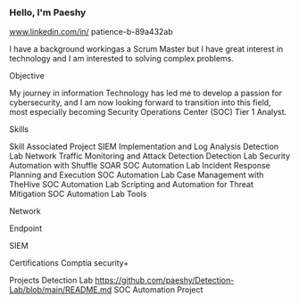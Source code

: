 ### Hello, I'm Paeshy
www.linkedin.com/in/
patience-b-89a432ab

I have a background workingas a Scrum Master but I have great interest in technology and I am interested to solving complex problems.

Objective

My journey in information Technology has led me to develop a passion for cybersecurity, and I am now looking forward to transition into this field, most especially becoming Security Operations Center (SOC) Tier 1 Analyst.

Skills

Skill	Associated Project
SIEM Implementation and Log Analysis	Detection Lab
Network Traffic Monitoring and Attack Detection	Detection Lab
Security Automation with Shuffle SOAR	SOC Automation Lab
Incident Response Planning and Execution	SOC Automation Lab
Case Management with TheHive	SOC Automation Lab
Scripting and Automation for Threat Mitigation	SOC Automation Lab
Tools

Network
  
Endpoint
 
SIEM
  
Certifications
Comptia security+
    
Projects
Detection Lab https://github.com/paeshy/Detection-Lab/blob/main/README.md
SOC Automation Project

